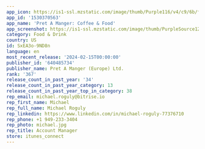 ```yaml
---
app_icon: https://is1-ssl.mzstatic.com/image/thumb/Purple116/v4/c9/6b/f8/c96bf855-b2e3-06a5-fa08-15a88cafbf48/AppIconProd-0-0-1x_U007emarketing-0-10-0-85-220.png/1024x1024bb.png
app_id: '1530370563'
app_name: 'Pret A Manger: Coffee & Food'
app_screenshot: https://is1-ssl.mzstatic.com/image/thumb/PurpleSource126/v4/e7/e8/6c/e7e86c99-f34f-f01a-8963-7a1a8987c46b/49793622-fc06-4624-8440-616a7b2b412a_S1_iOS_6.5_Landscape.png/2778x1284bb.png
category: Food & Drink
country: US
id: SxEA3o-9ND8n
language: en
most_recent_release: '2024-02-15T00:00:00'
publisher_id: '640485734'
publisher_name: Pret A Manger (Europe) Ltd.
rank: '367'
release_count_in_past_year: '34'
release_count_in_past_year_category: 13
release_count_in_past_year_top_in_category: 38
rep_email: michael.roguly@bitrise.io
rep_first_name: Michael
rep_full_name: Michael Roguly
rep_linkedin: https://www.linkedin.com/in/michael-roguly-77376710
rep_phone: +1 949-233-3404
rep_photo: michael.jpg
rep_title: Account Manager
store: itunes_connect
---
```

